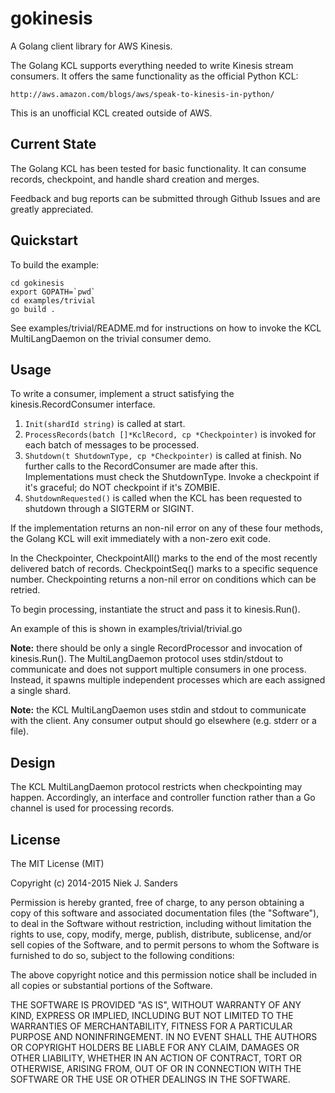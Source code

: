 gokinesis
=========
A Golang client library for AWS Kinesis.

The Golang KCL supports everything needed to write Kinesis stream consumers.  It
offers the same functionality as the official Python KCL:

    http://aws.amazon.com/blogs/aws/speak-to-kinesis-in-python/

This is an unofficial KCL created outside of AWS.


## Current State
The Golang KCL has been tested for basic functionality.  It can consume records,
checkpoint, and handle shard creation and merges.

Feedback and bug reports can be submitted through Github Issues and are greatly
appreciated.


## Quickstart
To build the example:

    cd gokinesis
    export GOPATH=`pwd`
    cd examples/trivial
    go build .

See examples/trivial/README.md for instructions on how to invoke the KCL
MultiLangDaemon on the trivial consumer demo.


## Usage
To write a consumer, implement a struct satisfying the kinesis.RecordConsumer
interface.

1. ``Init(shardId string)`` is called at start.
2. ``ProcessRecords(batch []*KclRecord, cp *Checkpointer)`` is invoked for each
   batch of messages to be processed.
3. ``Shutdown(t ShutdownType, cp *Checkpointer)`` is called at finish.  No
   further calls to the RecordConsumer are made after this.  Implementations
   must check the ShutdownType.  Invoke a checkpoint if it's graceful; do NOT
   checkpoint if it's ZOMBIE.
4. ``ShutdownRequested()`` is called when the KCL has been requested to shutdown
   through a SIGTERM or SIGINT.

If the implementation returns an non-nil error on any of these four methods,
the Golang KCL will exit immediately with a non-zero exit code.

In the Checkpointer, CheckpointAll() marks to the end of the most recently
delivered batch of records.  CheckpointSeq() marks to a specific sequence
number.  Checkpointing returns a non-nil error on conditions which can be
retried.

To begin processing, instantiate the struct and pass it to kinesis.Run().

An example of this is shown in examples/trivial/trivial.go

**Note:** there should be only a single RecordProcessor and invocation of
kinesis.Run().  The MultiLangDaemon protocol uses stdin/stdout to communicate
and does not support multiple consumers in one process.  Instead, it spawns
multiple independent processes which are each assigned a single shard.

**Note:** the KCL MultiLangDaemon uses stdin and stdout to communicate with the
client.  Any consumer output should go elsewhere (e.g. stderr or a file).


## Design
The KCL MultiLangDaemon protocol restricts when checkpointing may happen.
Accordingly, an interface and controller function rather than a Go channel is
used for processing records.


## License
The MIT License (MIT)

Copyright (c) 2014-2015 Niek J. Sanders

Permission is hereby granted, free of charge, to any person obtaining a copy of
this software and associated documentation files (the "Software"), to deal in
the Software without restriction, including without limitation the rights to
use, copy, modify, merge, publish, distribute, sublicense, and/or sell copies of
the Software, and to permit persons to whom the Software is furnished to do so,
subject to the following conditions:

The above copyright notice and this permission notice shall be included in all
copies or substantial portions of the Software.

THE SOFTWARE IS PROVIDED "AS IS", WITHOUT WARRANTY OF ANY KIND, EXPRESS OR
IMPLIED, INCLUDING BUT NOT LIMITED TO THE WARRANTIES OF MERCHANTABILITY, FITNESS
FOR A PARTICULAR PURPOSE AND NONINFRINGEMENT. IN NO EVENT SHALL THE AUTHORS OR
COPYRIGHT HOLDERS BE LIABLE FOR ANY CLAIM, DAMAGES OR OTHER LIABILITY, WHETHER
IN AN ACTION OF CONTRACT, TORT OR OTHERWISE, ARISING FROM, OUT OF OR IN
CONNECTION WITH THE SOFTWARE OR THE USE OR OTHER DEALINGS IN THE SOFTWARE.
